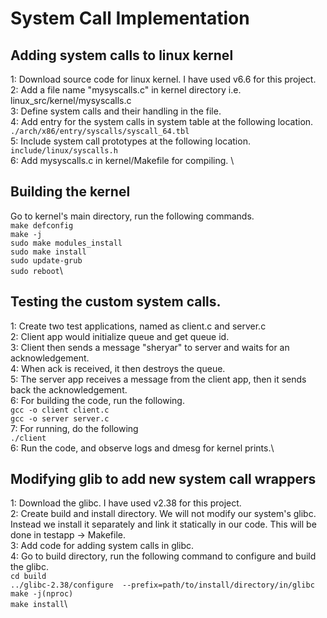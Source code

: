 # System Call Implementation

## Adding system calls to linux kernel
1: Download source code for linux kernel. I have used v6.6 for this project.\
2: Add a file name "mysyscalls.c" in kernel directory i.e. linux_src/kernel/mysyscalls.c\
3: Define system calls and their handling in the file.\
4: Add entry for the system calls in system table at the following location.\
    ```./arch/x86/entry/syscalls/syscall_64.tbl```\
5: Include system call prototypes at the following location.\
    ```include/linux/syscalls.h```\
6: Add mysyscalls.c in kernel/Makefile for compiling. \

## Building the kernel
Go to kernel's main directory, run the following commands.\
   ```make defconfig```\
   ```make -j```\
   ```sudo make modules_install```\
   ```sudo make install```\
   ```sudo update-grub```\
   ```sudo reboot```\

## Testing the custom system calls.
1: Create two test applications, named as client.c and server.c\
2: Client app would initialize queue and get queue id.\
3: Client then sends a message "sheryar" to server and waits for an acknowledgement.\
4: When ack is received, it then destroys the queue.\
5: The server app receives a message from the client app, then it sends back the acknowledgement.\
6: For building the code, run the following.\
    ```gcc -o client client.c```\
    ```gcc -o server server.c```\
7: For running, do the following\
    ```./client```\
6: Run the code, and observe logs and dmesg for kernel prints.\

## Modifying glib to add new system call wrappers
1: Download the glibc. I have used v2.38 for this project. \
2: Create build and install directory. We will not modify our system's glibc. Instead we install it separately and link it statically in our code. This will be done in testapp -> Makefile.\
3: Add code for adding system calls in glibc. \
4: Go to build directory, run the following command to configure and build the glibc.\
   ```cd build```\
   ```../glibc-2.38/configure  --prefix=path/to/install/directory/in/glibc```\
   ```make -j(nproc)```\
   ```make install```\